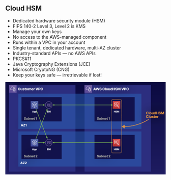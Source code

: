 ## Cloud HSM

- Dedicated hardware security module (HSM)
- FIPS 140-2 Level 3, Level 2 is KMS
- Manage your own keys
- No access to the AWS-managed component
- Runs within a VPC in your account
- Single tenant, dedicated hardware, multi-AZ cluster
- Industry-standard APIs — no AWS APIs
- PKCS#11
- Java Cryptography Extensions (JCE)
- Microsoft CryptoNG (CNG)
- Keep your keys safe — irretrievable if lost!

![CloudHSM](images/03-CloudHSM.png)


